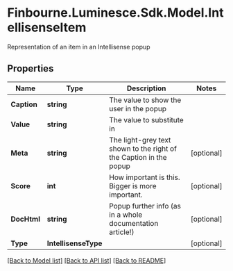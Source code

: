 # Finbourne.Luminesce.Sdk.Model.IntellisenseItem
Representation of an item in an Intellisense popup

## Properties

Name | Type | Description | Notes
------------ | ------------- | ------------- | -------------
**Caption** | **string** | The value to show the user in the popup | 
**Value** | **string** | The value to substitute in | 
**Meta** | **string** | The light-grey text shown to the right of the Caption in the popup | [optional] 
**Score** | **int** | How important is this.  Bigger is more important. | [optional] 
**DocHtml** | **string** | Popup further info (as in a whole documentation article!) | [optional] 
**Type** | **IntellisenseType** |  | [optional] 

[[Back to Model list]](../README.md#documentation-for-models) [[Back to API list]](../README.md#documentation-for-api-endpoints) [[Back to README]](../README.md)

